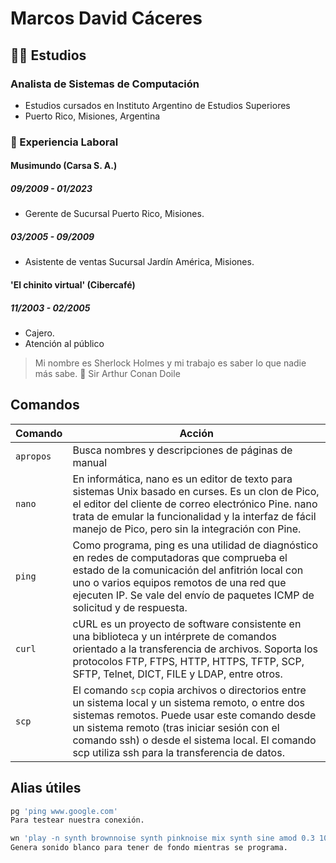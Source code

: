 # Marcos David Cáceres
## 👨‍🎓 Estudios
### Analista de Sistemas de Computación
- Estudios cursados en Instituto Argentino de Estudios Superiores
- Puerto Rico, Misiones, Argentina

### 👷 Experiencia Laboral

#### Musimundo (Carsa S. A.)
##### 09/2009 - 01/2023
- Gerente de Sucursal Puerto Rico, Misiones.
##### 03/2005 - 09/2009
- Asistente de ventas Sucursal Jardín América, Misiones.

#### 'El chinito virtual' (Cibercafé)
##### 11/2003 - 02/2005
- Cajero.
- Atención al público


> Mi nombre es Sherlock Holmes y mi trabajo
> es saber lo que nadie más sabe.
📕 Sir Arthur Conan Doile

## Comandos

| Comando | Acción |
| ------ | ------ |
| `apropos` | Busca nombres y descripciones de páginas de manual |
| `nano` | En informática, nano es un editor de texto para sistemas Unix basado en curses. Es un clon de Pico, el editor del cliente de correo electrónico Pine. nano trata de emular la funcionalidad y la interfaz de fácil manejo de Pico, pero sin la integración con Pine. |
| `ping` | Como programa, ping es una utilidad de diagnóstico en redes de computadoras que comprueba el estado de la comunicación del anfitrión local con uno o varios equipos remotos de una red que ejecuten IP.​​ Se vale del envío de paquetes ICMP de solicitud y de respuesta.​  |
| `curl` | cURL es un proyecto de software consistente en una biblioteca y un intérprete de comandos orientado a la transferencia de archivos. Soporta los protocolos FTP, FTPS, HTTP, HTTPS, TFTP, SCP, SFTP, Telnet, DICT, FILE y LDAP, entre otros. |
| `scp` | El comando `scp` copia archivos o directorios entre un sistema local y un sistema remoto, o entre dos sistemas remotos. Puede usar este comando desde un sistema remoto (tras iniciar sesión con el comando ssh) o desde el sistema local. El comando scp utiliza ssh para la transferencia de datos. |

## Alias útiles

```sh
pg 'ping www.google.com'
Para testear nuestra conexión.
```

```sh
wn 'play -n synth brownnoise synth pinknoise mix synth sine amod 0.3 10'
Genera sonido blanco para tener de fondo mientras se programa.
```
